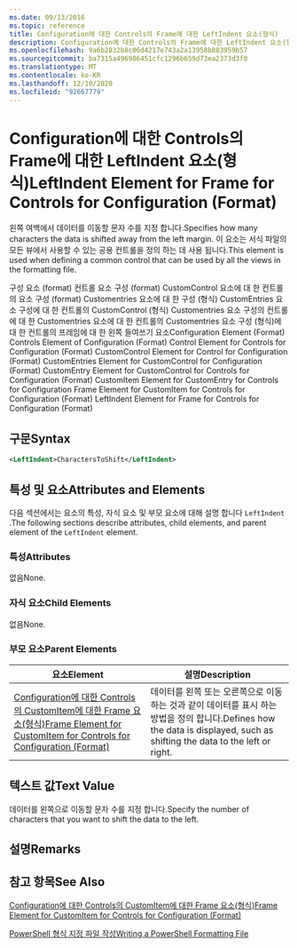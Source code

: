 ```yaml
---
ms.date: 09/13/2016
ms.topic: reference
title: Configuration에 대한 Controls의 Frame에 대한 LeftIndent 요소(형식)
description: Configuration에 대한 Controls의 Frame에 대한 LeftIndent 요소(형식)
ms.openlocfilehash: 9a6b2832b8c06d4217e743a2a13958b883959b57
ms.sourcegitcommit: ba7315a496986451cfc1296b659d73ea2373d3f0
ms.translationtype: MT
ms.contentlocale: ko-KR
ms.lasthandoff: 12/10/2020
ms.locfileid: "92667779"
---
```

# <a name="leftindent-element-for-frame-for-controls-for-configuration-format"></a><span data-ttu-id="3a9bf-103">Configuration에 대한 Controls의 Frame에 대한 LeftIndent 요소(형식)</span><span class="sxs-lookup"><span data-stu-id="3a9bf-103">LeftIndent Element for Frame for Controls for Configuration (Format)</span></span>

<span data-ttu-id="3a9bf-104">왼쪽 여백에서 데이터를 이동할 문자 수를 지정 합니다.</span><span class="sxs-lookup"><span data-stu-id="3a9bf-104">Specifies how many characters the data is shifted away from the left margin.</span></span> <span data-ttu-id="3a9bf-105">이 요소는 서식 파일의 모든 뷰에서 사용할 수 있는 공용 컨트롤을 정의 하는 데 사용 됩니다.</span><span class="sxs-lookup"><span data-stu-id="3a9bf-105">This element is used when defining a common control that can be used by all the views in the formatting file.</span></span>

<span data-ttu-id="3a9bf-106">구성 요소 (format) 컨트롤 요소 구성 (format) CustomControl 요소에 대 한 컨트롤의 요소 구성 (format) Customentries 요소에 대 한 구성 (형식) CustomEntries 요소 구성에 대 한 컨트롤의 CustomControl (형식) Customentries 요소 구성의 컨트롤에 대 한 Customentries 요소에 대 한 컨트롤의 Customentries 요소 구성 (형식)에 대 한 컨트롤의 프레임에 대 한 왼쪽 들여쓰기 요소</span><span class="sxs-lookup"><span data-stu-id="3a9bf-106">Configuration Element (Format) Controls Element of Configuration (Format) Control Element for Controls for Configuration (Format) CustomControl Element for Control for Configuration (Format) CustomEntries Element for CustomControl for Configuration (Format) CustomEntry Element for CustomControl for Controls for Configuration (Format) CustomItem Element for CustomEntry for Controls for Configuration Frame Element for CustomItem for Controls for Configuration (Format) LeftIndent Element for Frame for Controls for Configuration (Format)</span></span>

## <a name="syntax"></a><span data-ttu-id="3a9bf-107">구문</span><span class="sxs-lookup"><span data-stu-id="3a9bf-107">Syntax</span></span>

```xml
<LeftIndent>CharactersToShift</LeftIndent>
```

## <a name="attributes-and-elements"></a><span data-ttu-id="3a9bf-108">특성 및 요소</span><span class="sxs-lookup"><span data-stu-id="3a9bf-108">Attributes and Elements</span></span>

<span data-ttu-id="3a9bf-109">다음 섹션에서는 요소의 특성, 자식 요소 및 부모 요소에 대해 설명 합니다 `LeftIndent` .</span><span class="sxs-lookup"><span data-stu-id="3a9bf-109">The following sections describe attributes, child elements, and parent element of the `LeftIndent` element.</span></span>

### <a name="attributes"></a><span data-ttu-id="3a9bf-110">특성</span><span class="sxs-lookup"><span data-stu-id="3a9bf-110">Attributes</span></span>

<span data-ttu-id="3a9bf-111">없음</span><span class="sxs-lookup"><span data-stu-id="3a9bf-111">None.</span></span>

### <a name="child-elements"></a><span data-ttu-id="3a9bf-112">자식 요소</span><span class="sxs-lookup"><span data-stu-id="3a9bf-112">Child Elements</span></span>

<span data-ttu-id="3a9bf-113">없음</span><span class="sxs-lookup"><span data-stu-id="3a9bf-113">None.</span></span>

### <a name="parent-elements"></a><span data-ttu-id="3a9bf-114">부모 요소</span><span class="sxs-lookup"><span data-stu-id="3a9bf-114">Parent Elements</span></span>

|<span data-ttu-id="3a9bf-115">요소</span><span class="sxs-lookup"><span data-stu-id="3a9bf-115">Element</span></span>|<span data-ttu-id="3a9bf-116">설명</span><span class="sxs-lookup"><span data-stu-id="3a9bf-116">Description</span></span>|
|-------------|-----------------|
|[<span data-ttu-id="3a9bf-117">Configuration에 대한 Controls의 CustomItem에 대한 Frame 요소(형식)</span><span class="sxs-lookup"><span data-stu-id="3a9bf-117">Frame Element for CustomItem for Controls for Configuration (Format)</span></span>](./frame-element-for-customitem-for-controls-for-configuration-format.md)|<span data-ttu-id="3a9bf-118">데이터를 왼쪽 또는 오른쪽으로 이동 하는 것과 같이 데이터를 표시 하는 방법을 정의 합니다.</span><span class="sxs-lookup"><span data-stu-id="3a9bf-118">Defines how the data is displayed, such as shifting the data to the left or right.</span></span>|

## <a name="text-value"></a><span data-ttu-id="3a9bf-119">텍스트 값</span><span class="sxs-lookup"><span data-stu-id="3a9bf-119">Text Value</span></span>

<span data-ttu-id="3a9bf-120">데이터를 왼쪽으로 이동할 문자 수를 지정 합니다.</span><span class="sxs-lookup"><span data-stu-id="3a9bf-120">Specify the number of characters that you want to shift the data to the left.</span></span>

## <a name="remarks"></a><span data-ttu-id="3a9bf-121">설명</span><span class="sxs-lookup"><span data-stu-id="3a9bf-121">Remarks</span></span>

## <a name="see-also"></a><span data-ttu-id="3a9bf-122">참고 항목</span><span class="sxs-lookup"><span data-stu-id="3a9bf-122">See Also</span></span>

[<span data-ttu-id="3a9bf-123">Configuration에 대한 Controls의 CustomItem에 대한 Frame 요소(형식)</span><span class="sxs-lookup"><span data-stu-id="3a9bf-123">Frame Element for CustomItem for Controls for Configuration (Format)</span></span>](./frame-element-for-customitem-for-controls-for-configuration-format.md)

[<span data-ttu-id="3a9bf-124">PowerShell 형식 지정 파일 작성</span><span class="sxs-lookup"><span data-stu-id="3a9bf-124">Writing a PowerShell Formatting File</span></span>](./writing-a-powershell-formatting-file.md)
